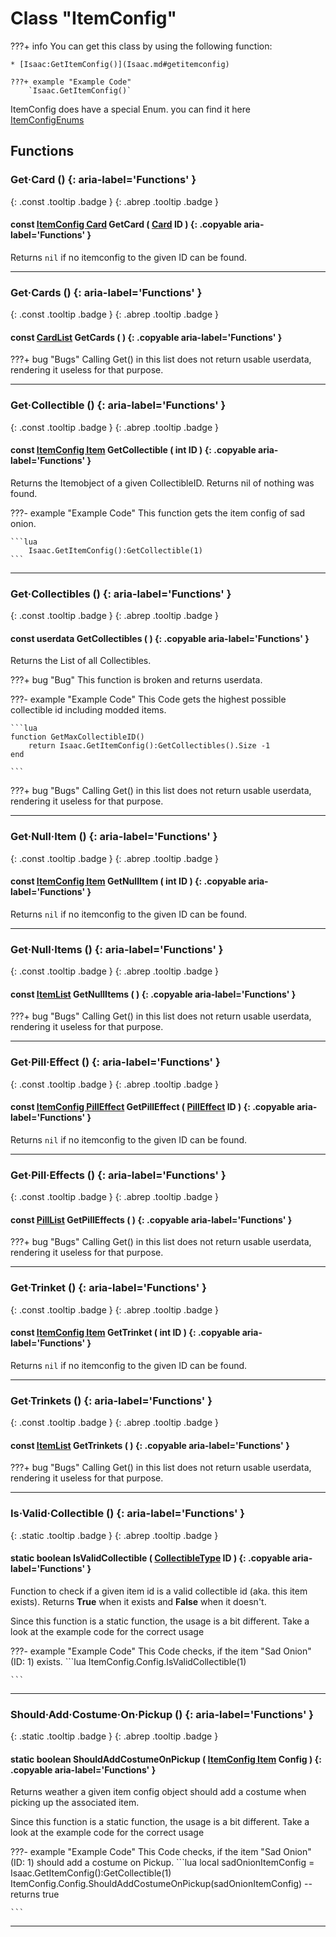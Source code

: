 # Class "ItemConfig"

???+ info
    You can get this class by using the following function:

    * [Isaac:GetItemConfig()](Isaac.md#getitemconfig)

    ???+ example "Example Code"
        `Isaac.GetItemConfig()`

ItemConfig does have a special Enum.  you can find it here [ItemConfigEnums](enums/ItemConfig.md)

## Functions
### Get·Card () {: aria-label='Functions' }
[ ](#){: .const .tooltip .badge } [ ](#){: .abrep .tooltip .badge }
#### const [ItemConfig Card](ItemConfig_Card.md) GetCard ( [Card](enums/Card.md) ID ) {: .copyable aria-label='Functions' }
Returns `nil` if no itemconfig to the given ID can be found.

___
### Get·Cards () {: aria-label='Functions' }
[ ](#){: .const .tooltip .badge } [ ](#){: .abrep .tooltip .badge }
#### const [CardList](CppContainer_Vector_CardConfigList.md) GetCards ( ) {: .copyable aria-label='Functions' }

???+ bug "Bugs"
    Calling Get() in this list does not return usable userdata, rendering it useless for that purpose.

___
### Get·Collectible () {: aria-label='Functions' }
[ ](#){: .const .tooltip .badge } [ ](#){: .abrep .tooltip .badge }
#### const [ItemConfig Item](ItemConfig_Item.md) GetCollectible ( int ID ) {: .copyable aria-label='Functions' }

Returns the Itemobject of a given CollectibleID. Returns nil of nothing was found.

???- example "Example Code"
    This function gets the item config of sad onion.

    ```lua
        Isaac.GetItemConfig():GetCollectible(1)
    ```
___
### Get·Collectibles () {: aria-label='Functions' }
[ ](#){: .const .tooltip .badge } [ ](#){: .abrep .tooltip .badge }
#### const userdata GetCollectibles ( ) {: .copyable aria-label='Functions' }

Returns the List of all Collectibles.

???+ bug "Bug"
    This function is broken and returns userdata.

???- example "Example Code"
    This Code gets the highest possible collectible id including modded items.

    ```lua
    function GetMaxCollectibleID()
        return Isaac.GetItemConfig():GetCollectibles().Size -1
    end

    ```


???+ bug "Bugs"
    Calling Get() in this list does not return usable userdata, rendering it useless for that purpose.
___
### Get·Null·Item () {: aria-label='Functions' }
[ ](#){: .const .tooltip .badge } [ ](#){: .abrep .tooltip .badge }
#### const [ItemConfig Item](ItemConfig_Item.md) GetNullItem ( int ID ) {: .copyable aria-label='Functions' }
Returns `nil` if no itemconfig to the given ID can be found.

___
### Get·Null·Items () {: aria-label='Functions' }
[ ](#){: .const .tooltip .badge } [ ](#){: .abrep .tooltip .badge }
#### const [ItemList](CppContainer_Vector_ItemConfigList.md) GetNullItems ( ) {: .copyable aria-label='Functions' }

???+ bug "Bugs"
    Calling Get() in this list does not return usable userdata, rendering it useless for that purpose.

___
### Get·Pill·Effect () {: aria-label='Functions' }
[ ](#){: .const .tooltip .badge } [ ](#){: .abrep .tooltip .badge }
#### const [ItemConfig PillEffect](ItemConfig_PillEffect.md) GetPillEffect ( [PillEffect](enums/PillEffect.md) ID ) {: .copyable aria-label='Functions' }
Returns `nil` if no itemconfig to the given ID can be found.

___
### Get·Pill·Effects () {: aria-label='Functions' }
[ ](#){: .const .tooltip .badge } [ ](#){: .abrep .tooltip .badge }
#### const [PillList](CppContainer_Vector_PillConfigList.md) GetPillEffects ( ) {: .copyable aria-label='Functions' }

???+ bug "Bugs"
    Calling Get() in this list does not return usable userdata, rendering it useless for that purpose.

___
### Get·Trinket () {: aria-label='Functions' }
[ ](#){: .const .tooltip .badge } [ ](#){: .abrep .tooltip .badge }
#### const [ItemConfig Item](ItemConfig_Item.md) GetTrinket ( int ID ) {: .copyable aria-label='Functions' }
Returns `nil` if no itemconfig to the given ID can be found.

___
### Get·Trinkets () {: aria-label='Functions' }
[ ](#){: .const .tooltip .badge } [ ](#){: .abrep .tooltip .badge }
#### const [ItemList](CppContainer_Vector_ItemConfigList.md) GetTrinkets ( ) {: .copyable aria-label='Functions' }

???+ bug "Bugs"
    Calling Get() in this list does not return usable userdata, rendering it useless for that purpose.

___
### Is·Valid·Collectible () {: aria-label='Functions' }
[ ](#){: .static .tooltip .badge } [ ](#){: .abrep .tooltip .badge }
#### static boolean IsValidCollectible ( [CollectibleType](enums/CollectibleType.md) ID ) {: .copyable aria-label='Functions' }

Function to check if a given item id is a valid collectible id (aka. this item exists). Returns **True** when it exists and **False** when it doesn't.

Since this function is a static function, the usage is a bit different. Take a look at the example code for the correct usage

???- example "Example Code"
    This Code checks, if the item "Sad Onion" (ID: 1) exists.
    ```lua
    ItemConfig.Config.IsValidCollectible(1)

    ```
___
### Should·Add·Costume·On·Pickup () {: aria-label='Functions' }
[ ](#){: .static .tooltip .badge } [ ](#){: .abrep .tooltip .badge }
#### static boolean ShouldAddCostumeOnPickup ( [ItemConfig Item](ItemConfig_Item.md) Config ) {: .copyable aria-label='Functions' }
Returns weather a given item config object should add a costume when picking up the associated item.

Since this function is a static function, the usage is a bit different. Take a look at the example code for the correct usage


???- example "Example Code"
    This Code checks, if the item "Sad Onion" (ID: 1) should add a costume on Pickup.
    ```lua
    local sadOnionItemConfig = Isaac.GetItemConfig():GetCollectible(1)
    ItemConfig.Config.ShouldAddCostumeOnPickup(sadOnionItemConfig) -- returns true

    ```
___
